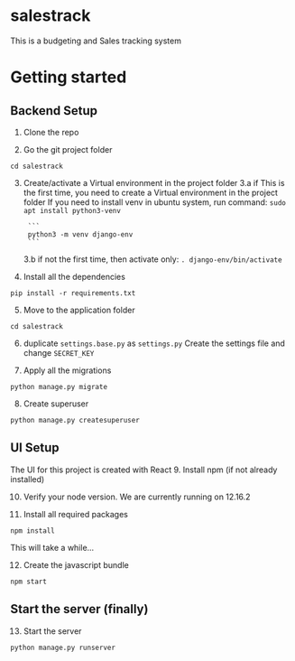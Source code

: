 # salestrack
This is a budgeting and Sales tracking system

# Getting started
## Backend Setup
1. Clone the repo

2. Go the git project folder

```
cd salestrack
```

3. Create/activate a Virtual environment in the project folder
    3.a if This is the first time, you need to create a Virtual environment in the project folder
        If you need to install venv in ubuntu system, run command:
        ```
        sudo apt install python3-venv
        ```

        ```
        python3 -m venv django-env
        ```
    3.b if not the first time, then activate only:
        ```
        . django-env/bin/activate
        ```

4. Install all the dependencies

```
pip install -r requirements.txt
```

5. Move to the application folder

```
cd salestrack
```

6. duplicate `settings.base.py` as `settings.py`
Create the settings file and change `SECRET_KEY` 

7. Apply all the migrations

```
python manage.py migrate
```

8. Create superuser
```
python manage.py createsuperuser
```

## UI Setup
The UI for this project is created with React
9. Install npm (if not already installed)

10. Verify your node version. We are currently running on 12.16.2

11. Install all required packages
```
npm install
```
This will take a while...

12. Create the javascript bundle
```
npm start
```

## Start the server (finally)
13. Start the server

```
python manage.py runserver
```

